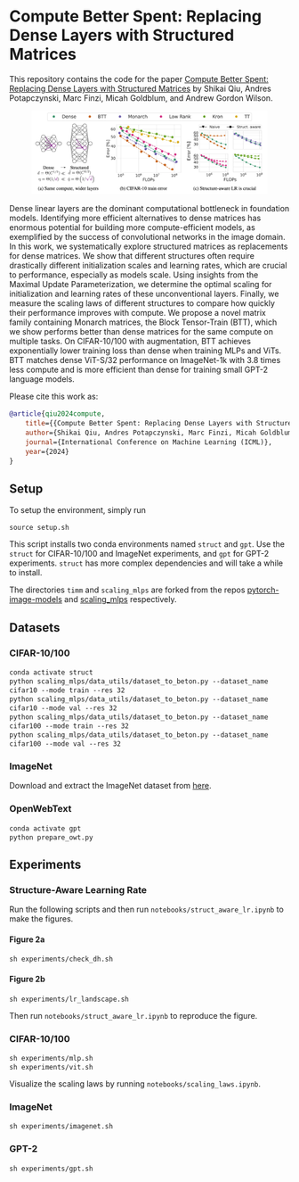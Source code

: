 # Compute Better Spent: Replacing Dense Layers with Structured Matrices
This repository contains the code for the paper [Compute Better Spent: Replacing Dense Layers with Structured Matrices](https://arxiv.org/abs/2406.06248) by Shikai Qiu, Andres Potapczynski, Marc Finzi, Micah Goldblum, and Andrew Gordon Wilson.

<figure>
  <img src="./assets/top_fig.png" alt="Image">
</figure>

Dense linear layers are the dominant computational bottleneck in foundation models. Identifying more efficient alternatives to dense matrices has enormous potential for building more compute-efficient models, as exemplified by the success of convolutional networks in the image domain.
In this work, we systematically explore structured matrices as replacements for dense matrices. We show that different structures often require drastically different initialization scales and learning rates, which are crucial to performance, especially as models scale. Using insights from the Maximal Update Parameterization, we determine the optimal scaling for initialization and learning rates of these unconventional layers.
Finally, we measure the scaling laws of different structures to compare how quickly their performance improves with compute. We propose a novel matrix family containing Monarch matrices, the Block Tensor-Train (BTT), which we show performs better than dense matrices for the same compute on multiple tasks. On CIFAR-10/100 with augmentation, BTT achieves exponentially lower training loss than dense when training MLPs and ViTs. BTT matches dense ViT-S/32 performance on ImageNet-1k with 3.8 times less compute and is more efficient than dense for training small GPT-2 language models.

Please cite this work as:
```bibtex
@article{qiu2024compute,
    title={{Compute Better Spent: Replacing Dense Layers with Structured Matrices}},
    author={Shikai Qiu, Andres Potapczynski, Marc Finzi, Micah Goldblum, and Andrew Gordon Wilson},
    journal={International Conference on Machine Learning (ICML)},
    year={2024}
}
```

## Setup
To setup the environment, simply run
```
source setup.sh
```
This script installs two conda environments named `struct` and `gpt`. Use the `struct` for CIFAR-10/100 and ImageNet experiments, and `gpt` for GPT-2 experiments. `struct` has more complex dependencies and will take a while to install.

The directories `timm` and `scaling_mlps` are forked from the repos [pytorch-image-models](https://github.com/huggingface/pytorch-image-models/tree/main) and [scaling_mlps](https://github.com/gregorbachmann/scaling_mlps/tree/main) respectively.

## Datasets
### CIFAR-10/100
```
conda activate struct
python scaling_mlps/data_utils/dataset_to_beton.py --dataset_name cifar10 --mode train --res 32
python scaling_mlps/data_utils/dataset_to_beton.py --dataset_name cifar10 --mode val --res 32
python scaling_mlps/data_utils/dataset_to_beton.py --dataset_name cifar100 --mode train --res 32
python scaling_mlps/data_utils/dataset_to_beton.py --dataset_name cifar100 --mode val --res 32
```

### ImageNet
Download and extract the ImageNet dataset from [here](https://www.image-net.org/download.php).

### OpenWebText
```
conda activate gpt
python prepare_owt.py
```

## Experiments
### Structure-Aware Learning Rate
Run the following scripts and then run `notebooks/struct_aware_lr.ipynb` to make the figures.
#### Figure 2a
```
sh experiments/check_dh.sh
```
#### Figure 2b
```
sh experiments/lr_landscape.sh
```
Then run `notebooks/struct_aware_lr.ipynb` to reproduce the figure.
### CIFAR-10/100
```
sh experiments/mlp.sh
sh experiments/vit.sh
```
Visualize the scaling laws by running `notebooks/scaling_laws.ipynb`.

### ImageNet
```
sh experiments/imagenet.sh
```

### GPT-2
```
sh experiments/gpt.sh
```
